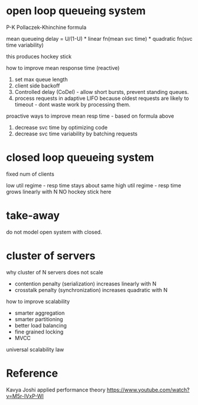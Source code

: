 
# open loop queueing system

P-K Pollaczek-Khinchine formula

mean queueing delay = U/(1-U) * linear fn(mean svc time) * quadratic fn(svc time variability)

this produces hockey stick

how to improve mean response time (reactive)
1. set max queue length
2. client side backoff
3. Controlled delay (CoDel) - allow short bursts, prevent standing queues.
4. process requests in adaptive LIFO because oldest requests are likely to timeout - dont waste work by processing them.

proactive ways to improve mean resp time - based on formula above
1. decrease svc time by optimizing code
2. decrease svc time variability by batching requests

# closed loop queueing system

fixed num of clients

low util regime - resp time stays about same
high util regime - resp time grows linearly with N
NO hockey stick here

# take-away

do not model open system with closed.

# cluster of servers

why cluster of N servers does not scale 
* contention penalty (serialization) increases linearly with N
* crosstalk penalty (synchronization) increases quadratic with N

how to improve scalability
* smarter aggregation
* smarter partitioning
* better load balancing
* fine grained locking
* MVCC

universal scalability law



# Reference
Kavya Joshi applied performance theory
https://www.youtube.com/watch?v=M5r-IVxP-WI
